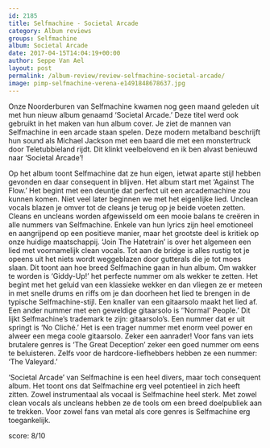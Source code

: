 ```yaml
---
id: 2185
title: Selfmachine - Societal Arcade
category: Album reviews
groups: Selfmachine
album: Societal Arcade
date: 2017-04-15T14:04:19+00:00
author: Seppe Van Ael
layout: post
permalink: /album-review/review-selfmachine-societal-arcade/
image: pimp-selfmachine-verena-e1491848678637.jpg
---
```

Onze Noorderburen van Selfmachine kwamen nog geen maand geleden uit met hun nieuw album genaamd ‘Societal Arcade.’ Deze titel werd ook gebruikt in het maken van hun album cover. Je ziet de mannen van Selfmachine in een arcade staan spelen. Deze modern metalband beschrijft hun sound als Michael Jackson met een baard die met een monstertruck door Teletubbieland rijdt. Dit klinkt veelbelovend en ik ben alvast benieuwd naar ‘Societal Arcade’!

Op het album toont Selfmachine dat ze hun eigen, ietwat aparte stijl hebben gevonden en daar consequent in blijven. Het album start met ‘Against The Flow.’ Het begint met een deuntje dat perfect uit een arcademachine zou kunnen komen. Niet veel later beginnen we met het eigenlijke lied. Unclean vocals blazen je omver tot de cleans je terug op je beide voeten zetten. Cleans en uncleans worden afgewisseld om een mooie balans te creëren in alle nummers van Selfmachine. Enkele van hun lyrics zijn heel emotioneel en aangrijpend op een positieve manier, maar het grootste deel is kritiek op onze huidige maatschappij. ‘Join The Hatetrain’ is over het algemeen een lied met voornamelijk clean vocals. Tot aan de bridge is alles rustig tot je opeens uit het niets wordt weggeblazen door gutterals die je tot moes slaan. Dit toont aan hoe breed Selfmachine gaan in hun album. Om wakker te worden is ‘Giddy-Up!’ het perfecte nummer om als wekker te zetten. Het begint met het geluid van een klassieke wekker en dan vliegen ze er meteen in met snelle drums en riffs om je dan doorheen het lied te brengen in de typische Selfmachine-stijl. Een knaller van een gitaarsolo maakt het lied af. Een ander nummer met een geweldige gitaarsolo is ‘’Normal’ People.’ Dit lijkt Selfmachine’s trademark te zijn: gitaarsolo’s. Een nummer dat er uit springt is ‘No Cliché.’ Het is een trager nummer met enorm veel power en alweer een mega coole gitaarsolo. Zeker een aanrader! Voor fans van iets brutalere genres is ‘The Great Deception’ zeker een goed nummer om eens te beluisteren. Zelfs voor de hardcore-liefhebbers hebben ze een nummer: ‘The Valeyard.’

‘Societal Arcade’ van Selfmachine is een heel divers, maar toch consequent album. Het toont ons dat Selfmachine erg veel potentieel in zich heeft zitten. Zowel instrumentaal als vocaal is Selfmachine heel sterk. Met zowel clean vocals als uncleans hebben ze de tools om een breed doelpubliek aan te trekken. Voor zowel fans van metal als core genres is Selfmachine erg toegankelijk.

score: 8/10


